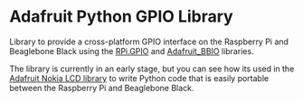Adafruit Python GPIO Library
============================

Library to provide a cross-platform GPIO interface on the Raspberry Pi and Beaglebone Black using the [RPi.GPIO](https://pypi.python.org/pypi/RPi.GPIO) and [Adafruit_BBIO](https://pypi.python.org/pypi/Adafruit_BBIO) libraries.

The library is currently in an early stage, but you can see how its used in the [Adafruit Nokia LCD library](https://github.com/adafruit/Adafruit_Nokia_LCD) to write Python code that is easily portable between the Raspberry Pi and Beaglebone Black.
